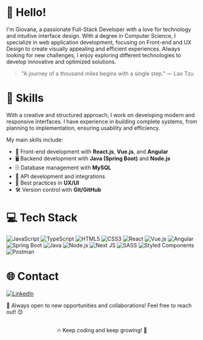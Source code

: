 # 👋 Hello!

I'm Giovana, a passionate Full-Stack Developer with a love for technology and intuitive interface design. With a degree in Computer Science, I specialize in web application development, focusing on Front-end and UX Design to create visually appealing and efficient experiences. Always looking for new challenges, I enjoy exploring different technologies to develop innovative and optimized solutions.

> "A journey of a thousand miles begins with a single step." — Lao Tzu

# 🚀 Skills

With a creative and structured approach, I work on developing modern and responsive interfaces. I have experience in building complete systems, from planning to implementation, ensuring usability and efficiency.

My main skills include:

- 📌 Front-end development with **React.js**, **Vue.js**, and **Angular**
- 🖥️ Backend development with **Java (Spring Boot)** and **Node.js**
- 🗄️ Database management with **MySQL**
- 🔗 API development and integrations
- 🎨 Best practices in **UX/UI**
- 🛠️ Version control with **Git/GitHub**

# 💻 Tech Stack

![JavaScript](https://img.shields.io/badge/javascript-%23323330.svg?style=for-the-badge&logo=javascript&logoColor=%23F7DF1E) ![TypeScript](https://img.shields.io/badge/typescript-%23007ACC.svg?style=for-the-badge&logo=typescript&logoColor=white) ![HTML5](https://img.shields.io/badge/html5-%23E34F26.svg?style=for-the-badge&logo=html5&logoColor=white) ![CSS3](https://img.shields.io/badge/css3-%231572B6.svg?style=for-the-badge&logo=css3&logoColor=white) ![React](https://img.shields.io/badge/react-%2320232a.svg?style=for-the-badge&logo=react&logoColor=%2361DAFB) ![Vue.js](https://img.shields.io/badge/vuejs-%2335495e.svg?style=for-the-badge&logo=vuedotjs&logoColor=%234FC08D) ![Angular](https://img.shields.io/badge/angular-%23DD0031.svg?style=for-the-badge&logo=angular&logoColor=white) ![Spring Boot](https://img.shields.io/badge/springboot-%236DB33F.svg?style=for-the-badge&logo=springboot&logoColor=white) ![Java](https://img.shields.io/badge/java-%23ED8B00.svg?style=for-the-badge&logo=openjdk&logoColor=white) ![Node.js](https://img.shields.io/badge/node.js-6DA55F?style=for-the-badge&logo=node.js&logoColor=white) ![Next JS](https://img.shields.io/badge/Next-black?style=for-the-badge&logo=next.js&logoColor=white) ![SASS](https://img.shields.io/badge/SASS-hotpink.svg?style=for-the-badge&logo=SASS&logoColor=white) ![Styled Components](https://img.shields.io/badge/styled--components-DB7093?style=for-the-badge&logo=styled-components&logoColor=white) ![Postman](https://img.shields.io/badge/Postman-FF6C37?style=for-the-badge&logo=postman&logoColor=white) 
 
# 🌐 Contact

[![LinkedIn](https://img.shields.io/badge/LinkedIn-%230077B5.svg?logo=linkedin&logoColor=white)]([https://www.linkedin.com/in/giovana-sanches-clemente-86041b196/])

🚀 Always open to new opportunities and collaborations! Feel free to reach out! 😊  

<p align="center">
  <br>🔥 Keep coding and keep growing! 🚀
</p>
